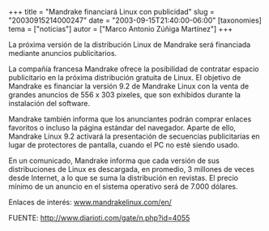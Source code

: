 +++
title = "Mandrake financiará Linux con publicidad"
slug = "20030915214000247"
date = "2003-09-15T21:40:00-06:00"
[taxonomies]
tema = ["noticias"]
autor = ["Marco Antonio Zúñiga Martínez"]
+++

La próxima versión de la distribución Linux de Mandrake será financiada
mediante anuncios publicitarios.

La compañía francesa Mandrake ofrece la posibilidad de contratar espacio
publicitario en la próxima distribución gratuita de Linux. El objetivo
de Mandrake es financiar la versión 9.2 de Mandrake Linux con la venta
de grandes anuncios de 556 x 303 pixeles, que son exhibidos durante la
instalación del software.

<!-- more -->
Mandrake también informa que los anunciantes podrán comprar enlaces
favoritos o incluso la página estándar del navegador. Aparte de ello,
Mandrake Linux 9.2 activará la presentación de secuencias publicitarias
en lugar de protectores de pantalla, cuando el PC no esté siendo usado.

En un comunicado, Mandrake informa que cada versión de sus
distribuciones de Linux es descargada, en promedio, 3 millones de veces
desde Internet, a lo que se suma la distribución en revistas. El precio
mínimo de un anuncio en el sistema operativo será de 7.000 dólares.

Enlaces de interés: www.mandrakelinux.com/en/

FUENTE: http://www.diarioti.com/gate/n.php?id=4055

